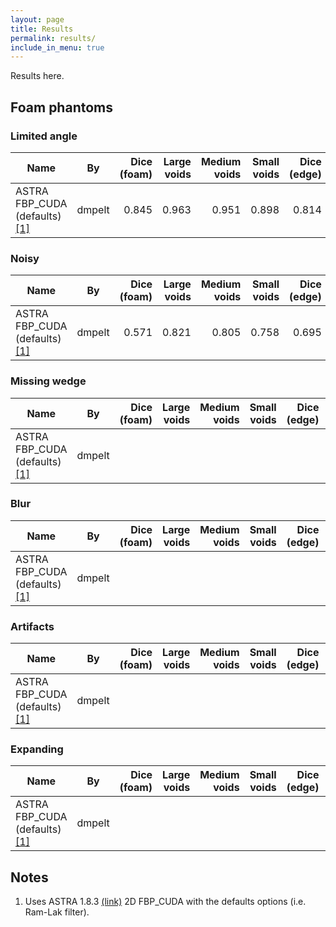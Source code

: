 ```yaml
---
layout: page
title: Results
permalink: results/
include_in_menu: true
---
```


Results here.


## Foam phantoms

### Limited angle

| Name                                    | By     | Dice (foam) | Large voids | Medium voids | Small voids | Dice (edge) | HM    |
|-----------------------------------------|--------|------------:|------------:|-------------:|------------:|------------:|------:|
| ASTRA FBP_CUDA (defaults) [[1]](#note1) | dmpelt |       0.845 |       0.963 |        0.951 |       0.898 |       0.814 | 0.890 |

### Noisy

| Name                                    | By     | Dice (foam) | Large voids | Medium voids | Small voids | Dice (edge) | HM    |
|-----------------------------------------|--------|------------:|------------:|-------------:|------------:|------------:|------:|
| ASTRA FBP_CUDA (defaults) [[1]](#note1) | dmpelt |       0.571 |       0.821 |        0.805 |       0.758 |       0.695 | 0.717 |

### Missing wedge

| Name                                    | By     | Dice (foam) | Large voids | Medium voids | Small voids | Dice (edge) | HM    |
|-----------------------------------------|--------|------------:|------------:|-------------:|------------:|------------:|------:|
| ASTRA FBP_CUDA (defaults) [[1]](#note1) | dmpelt |        |        |         |        |        |  |

### Blur

| Name                                    | By     | Dice (foam) | Large voids | Medium voids | Small voids | Dice (edge) | HM    |
|-----------------------------------------|--------|------------:|------------:|-------------:|------------:|------------:|------:|
| ASTRA FBP_CUDA (defaults) [[1]](#note1) | dmpelt |        |        |         |        |        |  |

### Artifacts

| Name                                    | By     | Dice (foam) | Large voids | Medium voids | Small voids | Dice (edge) | HM    |
|-----------------------------------------|--------|------------:|------------:|-------------:|------------:|------------:|------:|
| ASTRA FBP_CUDA (defaults) [[1]](#note1) | dmpelt |        |        |         |        |        |  |

### Expanding

| Name                                    | By     | Dice (foam) | Large voids | Medium voids | Small voids | Dice (edge) | HM    |
|-----------------------------------------|--------|------------:|------------:|-------------:|------------:|------------:|------:|
| ASTRA FBP_CUDA (defaults) [[1]](#note1) | dmpelt |        |        |         |        |        |  |

## Notes

1. <a name="note1"></a> Uses ASTRA 1.8.3 [(link)](http://www.astra-toolbox.com/) 2D FBP_CUDA with the defaults options (i.e. Ram-Lak filter).

